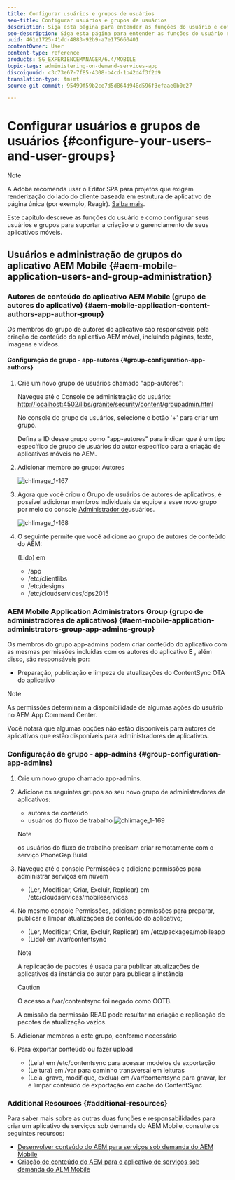 ```yaml
---
title: Configurar usuários e grupos de usuários
seo-title: Configurar usuários e grupos de usuários
description: Siga esta página para entender as funções do usuário e como configurar seus usuários e grupos para suportar a criação e o gerenciamento do aplicativo móvel On-Demand Services.
seo-description: Siga esta página para entender as funções do usuário e como configurar seus usuários e grupos para suportar a criação e o gerenciamento do aplicativo móvel On-Demand Services.
uuid: 461e1725-41dd-4883-92b9-a7e175660401
contentOwner: User
content-type: reference
products: SG_EXPERIENCEMANAGER/6.4/MOBILE
topic-tags: administering-on-demand-services-app
discoiquuid: c3c73e67-7f85-4308-b4cd-1b42d4f3f2d9
translation-type: tm+mt
source-git-commit: 95499f59b2ce7d5d864d948d596f3efaae0b0d27

---
```



# Configurar usuários e grupos de usuários {#configure-your-users-and-user-groups}

>[!NOTE]
>
>A Adobe recomenda usar o Editor SPA para projetos que exigem renderização do lado do cliente baseada em estrutura de aplicativo de página única (por exemplo, Reagir). [Saiba mais](/help/sites-developing/spa-overview.md).

Este capítulo descreve as funções do usuário e como configurar seus usuários e grupos para suportar a criação e o gerenciamento de seus aplicativos móveis.

## Usuários e administração de grupos do aplicativo AEM Mobile {#aem-mobile-application-users-and-group-administration}

### Autores de conteúdo do aplicativo AEM Mobile (grupo de autores do aplicativo) {#aem-mobile-application-content-authors-app-author-group}

Os membros do grupo de autores do aplicativo são responsáveis pela criação de conteúdo do aplicativo AEM móvel, incluindo páginas, texto, imagens e vídeos.

#### Configuração de grupo - app-autores {#group-configuration-app-authors}

1. Crie um novo grupo de usuários chamado &quot;app-autores&quot;:

   Navegue até o Console de administração do usuário: [http://localhost:4502/libs/granite/security/content/groupadmin.html](http://localhost:4502/libs/granite/security/content/groupadmin.html)

   No console do grupo de usuários, selecione o botão &#39;+&#39; para criar um grupo.

   Defina a ID desse grupo como &quot;app-autores&quot; para indicar que é um tipo específico de grupo de usuários do autor específico para a criação de aplicativos móveis no AEM.

1. Adicionar membro ao grupo: Autores

   ![chlimage_1-167](assets/chlimage_1-167.png)

1. Agora que você criou o Grupo de usuários de autores de aplicativos, é possível adicionar membros individuais da equipe a esse novo grupo por meio do console [Administrador de](http://localhost:4502/libs/granite/security/content/useradmin.md)usuários.

   ![chlimage_1-168](assets/chlimage_1-168.png)

1. O seguinte permite que você adicione ao grupo de autores de conteúdo do AEM:

   (Lido) em

   * /app
   *  /etc/clientlibs
   *  /etc/designs
   * /etc/cloudservices/dps2015

### AEM Mobile Application Administrators Group (grupo de administradores de aplicativos) {#aem-mobile-application-administrators-group-app-admins-group}

Os membros do grupo app-admins podem criar conteúdo do aplicativo com as mesmas permissões incluídas com os autores do aplicativo **E** , além disso, são responsáveis por:

* Preparação, publicação e limpeza de atualizações do ContentSync OTA do aplicativo

>[!NOTE]
>
>As permissões determinam a disponibilidade de algumas ações do usuário no AEM App Command Center.
>
>Você notará que algumas opções não estão disponíveis para autores de aplicativos que estão disponíveis para administradores de aplicativos.

### Configuração de grupo - app-admins {#group-configuration-app-admins}

1. Crie um novo grupo chamado app-admins.
1. Adicione os seguintes grupos ao seu novo grupo de administradores de aplicativos:

   * autores de conteúdo
   * usuários do fluxo de trabalho
   ![chlimage_1-169](assets/chlimage_1-169.png)

   >[!NOTE]
   >
   >os usuários do fluxo de trabalho precisam criar remotamente com o serviço PhoneGap Build

1. Navegue até o console [](http://localhost:4502/useradmin) Permissões e adicione permissões para administrar serviços em nuvem

   * (Ler, Modificar, Criar, Excluir, Replicar) em /etc/cloudservices/mobileservices

1. No mesmo console Permissões, adicione permissões para preparar, publicar e limpar atualizações de conteúdo do aplicativo;

   * (Ler, Modificar, Criar, Excluir, Replicar) em /etc/packages/mobileapp
   * (Lido) em /var/contentsync
   >[!NOTE]
   >
   >A replicação de pacotes é usada para publicar atualizações de aplicativos da instância do autor para publicar a instância

   >[!CAUTION]
   >
   >O acesso a /var/contentsync foi negado como OOTB.
   >
   >A omissão da permissão READ pode resultar na criação e replicação de pacotes de atualização vazios.

1. Adicionar membros a este grupo, conforme necessário
1. Para exportar conteúdo ou fazer upload

   * (Leia) em /etc/contentsync para acessar modelos de exportação
   * (Leitura) em /var para caminho transversal em leituras
   * (Leia, grave, modifique, exclua) em /var/contentsync para gravar, ler e limpar conteúdo de exportação em cache do ContentSync

### Additional Resources {#additional-resources}

Para saber mais sobre as outras duas funções e responsabilidades para criar um aplicativo de serviços sob demanda do AEM Mobile, consulte os seguintes recursos:

* [Desenvolver conteúdo do AEM para serviços sob demanda do AEM Mobile](/help/mobile/aem-mobile-on-demand.md)
* [Criação de conteúdo do AEM para o aplicativo de serviços sob demanda do AEM Mobile](/help/mobile/mobile-apps-ondemand.md)
